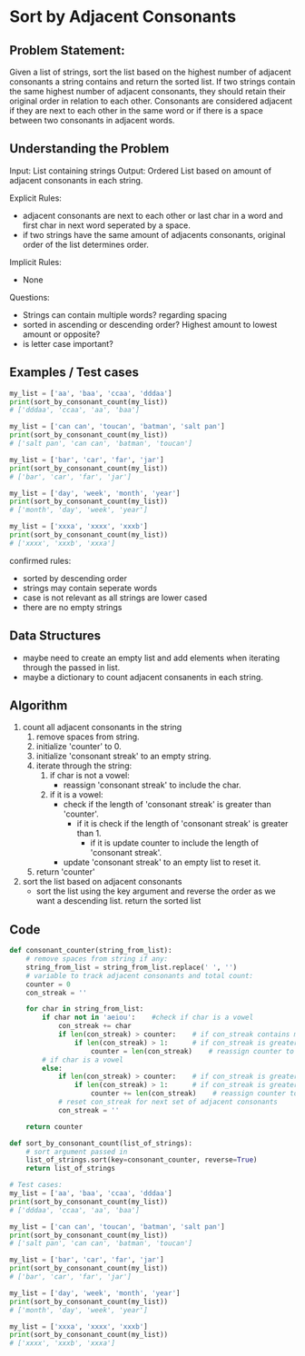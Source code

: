 # Sort by Adjacent Consonants

## Problem Statement:
Given a list of strings, sort the list based on the highest number of adjacent consonants a string contains and return the sorted list. If two strings contain the same highest number of adjacent consonants, they should retain their original order in relation to each other. Consonants are considered adjacent if they are next to each other in the same word or if there is a space between two consonants in adjacent words.

## Understanding the Problem
Input: List containing strings
Output: Ordered List based on amount of adjacent consonants in each string.

Explicit Rules:
- adjacent consonants are next to each other or last char in a word and first char in next word seperated by a space.
- if two strings have the same amount of adjacents consonants, original order of the list determines order.

Implicit Rules:
- None

Questions:
- Strings can contain multiple words? regarding spacing
- sorted in ascending or descending order? Highest amount to lowest amount or opposite?
- is letter case important?

## Examples / Test cases

```python
my_list = ['aa', 'baa', 'ccaa', 'dddaa']
print(sort_by_consonant_count(my_list))
# ['dddaa', 'ccaa', 'aa', 'baa']

my_list = ['can can', 'toucan', 'batman', 'salt pan']
print(sort_by_consonant_count(my_list))
# ['salt pan', 'can can', 'batman', 'toucan']

my_list = ['bar', 'car', 'far', 'jar']
print(sort_by_consonant_count(my_list))
# ['bar', 'car', 'far', 'jar']

my_list = ['day', 'week', 'month', 'year']
print(sort_by_consonant_count(my_list))
# ['month', 'day', 'week', 'year']

my_list = ['xxxa', 'xxxx', 'xxxb']
print(sort_by_consonant_count(my_list))
# ['xxxx', 'xxxb', 'xxxa']
```
confirmed rules:
- sorted by descending order
- strings may contain seperate words
- case is not relevant as all strings are lower cased
- there are no empty strings

## Data Structures

- maybe need to create an empty list and add elements when iterating through the passed in list.
- maybe a dictionary to count adjacent consanents in each string.

## Algorithm
1. count all adjacent consonants in the string
    1. remove spaces from string.
    2. initialize 'counter' to 0.
    3. initialize 'consonant streak' to an empty string.
    4. iterate through the string:
        1. if char is not a vowel:
            - reassign 'consonant streak' to include the char.
        2. if it is a vowel:
            - check if the length of 'consonant streak' is greater than 'counter'.
                - if it is check if the length of 'consonant streak' is greater than 1.
                    - if it is update counter to include the length of 'consonant streak'.
            - update 'consonant streak' to an empty list to reset it.
    5. return 'counter'
2. sort the list based on adjacent consonants
    - sort the list using the key argument and reverse the order as we want a descending list.
    return the sorted list


## Code
```python
def consonant_counter(string_from_list):
    # remove spaces from string if any:
    string_from_list = string_from_list.replace(' ', '')
    # variable to track adjacent consonants and total count:
    counter = 0
    con_streak = ''

    for char in string_from_list:
        if char not in 'aeiou':    #check if char is a vowel
            con_streak += char
            if len(con_streak) > counter:    # if con_streak contains more than one char, consonant is found.
                if len(con_streak) > 1:      # if con_streak is greater than one, adjacent consonants have been found.
                    counter = len(con_streak)    # reassign counter to the length of con_streak.
        # if char is a vowel
        else:
            if len(con_streak) > counter:    # if con_streak is greater than than counter it needs to be updated
                if len(con_streak) > 1:      # if con_streak is greater than one adjacent consonants have been found.
                    counter += len(con_streak)    # reassign counter to the length of con_streak
            # reset con_streak for next set of adjacent consonants
            con_streak = ''

    return counter

def sort_by_consonant_count(list_of_strings):
    # sort argument passed in
    list_of_strings.sort(key=consonant_counter, reverse=True)
    return list_of_strings

# Test cases:
my_list = ['aa', 'baa', 'ccaa', 'dddaa']
print(sort_by_consonant_count(my_list))
# ['dddaa', 'ccaa', 'aa', 'baa']

my_list = ['can can', 'toucan', 'batman', 'salt pan']
print(sort_by_consonant_count(my_list))
# ['salt pan', 'can can', 'batman', 'toucan']

my_list = ['bar', 'car', 'far', 'jar']
print(sort_by_consonant_count(my_list))
# ['bar', 'car', 'far', 'jar']

my_list = ['day', 'week', 'month', 'year']
print(sort_by_consonant_count(my_list))
# ['month', 'day', 'week', 'year']

my_list = ['xxxa', 'xxxx', 'xxxb']
print(sort_by_consonant_count(my_list))
# ['xxxx', 'xxxb', 'xxxa']
```